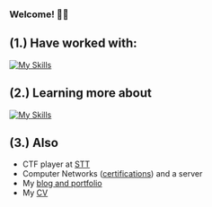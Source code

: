 ### Welcome! 👨‍💻

## (1.) Have worked with:
[![My Skills](https://skillicons.dev/icons?i=c,java,py,bash,docker,azure,ansible,postgresql,flask,html,js,css)](https://skillicons.dev)

## (2.) Learning more about
[![My Skills](https://skillicons.dev/icons?i=python,vim,raspberrypi,kali)](https://skillicons.dev) <br />

## (3.) Also
- CTF player at <a href="https://sectt.github.io/">STT</a>
- Computer Networks (<a href="https://www.credly.com/users/axel-carapinha">certifications</a>) and a server
- My <a href="https://axelcarapinha.github.io/">blog and portfolio</a>
- My <a href="http://axelamc.com/docs/cv.pdf">CV</a>
